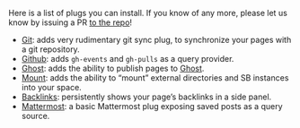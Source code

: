 Here is a list of plugs you can install. If you know of any more, please let us know by issuing a PR [to the repo](https://github.com/silverbulletmd/silverbullet/tree/main/website)!

* [Git](https://github.com/silverbulletmd/silverbullet-git): adds very rudimentary git sync plug, to synchronize your pages with a git repository.
* [Github](https://github.com/silverbulletmd/silverbullet-github): adds `gh-events` and `gh-pulls` as a query provider.
* [Ghost](https://github.com/silverbulletmd/silverbullet-ghost): adds the ability to publish pages to [Ghost](https://ghost.org/).
* [Mount](https://github.com/silverbulletmd/silverbullet-mount): adds the ability to “mount” external directories and SB instances into your space.
* [Backlinks](https://github.com/Willyfrog/silverbullet-backlinks): persistently shows your page’s backlinks in a side panel.
* [Mattermost](https://github.com/silverbulletmd/silverbullet-mattermost): a basic Mattermost plug exposing saved posts as a query source.